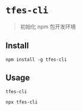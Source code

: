 # `tfes-cli`

> 初始化 npm 包开发环境

## Install

`npm install -g tfes-cli`

## Usage

```sh
tfes-cli
```

```sh
npx tfes-cli
```
